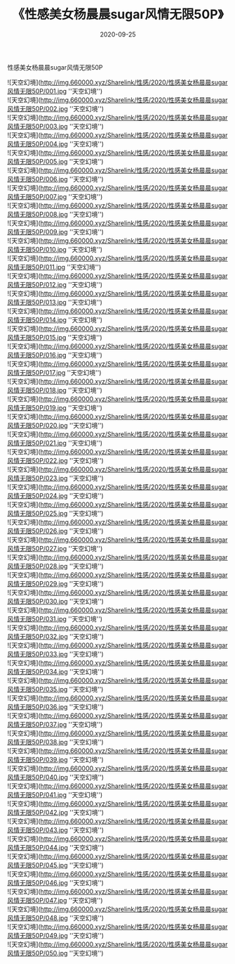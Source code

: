 ﻿---
layout: post
title:  《性感美女杨晨晨sugar风情无限50P》
date:   2020-09-25
img: http://img.660000.xyz/Sharelink/性感/2020/性感美女杨晨晨sugar风情无限50P/000.jpg
categories: [美女, 性感, 泳衣]
---

性感美女杨晨晨sugar风情无限50P



![天空幻境](http://img.660000.xyz/Sharelink/性感/2020/性感美女杨晨晨sugar风情无限50P/001.jpg ''天空幻境'') <br>
![天空幻境](http://img.660000.xyz/Sharelink/性感/2020/性感美女杨晨晨sugar风情无限50P/002.jpg ''天空幻境'') <br>
![天空幻境](http://img.660000.xyz/Sharelink/性感/2020/性感美女杨晨晨sugar风情无限50P/003.jpg ''天空幻境'') <br>
![天空幻境](http://img.660000.xyz/Sharelink/性感/2020/性感美女杨晨晨sugar风情无限50P/004.jpg ''天空幻境'') <br>
![天空幻境](http://img.660000.xyz/Sharelink/性感/2020/性感美女杨晨晨sugar风情无限50P/005.jpg ''天空幻境'') <br>
![天空幻境](http://img.660000.xyz/Sharelink/性感/2020/性感美女杨晨晨sugar风情无限50P/006.jpg ''天空幻境'') <br>
![天空幻境](http://img.660000.xyz/Sharelink/性感/2020/性感美女杨晨晨sugar风情无限50P/007.jpg ''天空幻境'') <br>
![天空幻境](http://img.660000.xyz/Sharelink/性感/2020/性感美女杨晨晨sugar风情无限50P/008.jpg ''天空幻境'') <br>
![天空幻境](http://img.660000.xyz/Sharelink/性感/2020/性感美女杨晨晨sugar风情无限50P/009.jpg ''天空幻境'') <br>
![天空幻境](http://img.660000.xyz/Sharelink/性感/2020/性感美女杨晨晨sugar风情无限50P/010.jpg ''天空幻境'') <br>
![天空幻境](http://img.660000.xyz/Sharelink/性感/2020/性感美女杨晨晨sugar风情无限50P/011.jpg ''天空幻境'') <br>
![天空幻境](http://img.660000.xyz/Sharelink/性感/2020/性感美女杨晨晨sugar风情无限50P/012.jpg ''天空幻境'') <br>
![天空幻境](http://img.660000.xyz/Sharelink/性感/2020/性感美女杨晨晨sugar风情无限50P/013.jpg ''天空幻境'') <br>
![天空幻境](http://img.660000.xyz/Sharelink/性感/2020/性感美女杨晨晨sugar风情无限50P/014.jpg ''天空幻境'') <br>
![天空幻境](http://img.660000.xyz/Sharelink/性感/2020/性感美女杨晨晨sugar风情无限50P/015.jpg ''天空幻境'') <br>
![天空幻境](http://img.660000.xyz/Sharelink/性感/2020/性感美女杨晨晨sugar风情无限50P/016.jpg ''天空幻境'') <br>
![天空幻境](http://img.660000.xyz/Sharelink/性感/2020/性感美女杨晨晨sugar风情无限50P/017.jpg ''天空幻境'') <br>
![天空幻境](http://img.660000.xyz/Sharelink/性感/2020/性感美女杨晨晨sugar风情无限50P/018.jpg ''天空幻境'') <br>
![天空幻境](http://img.660000.xyz/Sharelink/性感/2020/性感美女杨晨晨sugar风情无限50P/019.jpg ''天空幻境'') <br>
![天空幻境](http://img.660000.xyz/Sharelink/性感/2020/性感美女杨晨晨sugar风情无限50P/020.jpg ''天空幻境'') <br>
![天空幻境](http://img.660000.xyz/Sharelink/性感/2020/性感美女杨晨晨sugar风情无限50P/021.jpg ''天空幻境'') <br>
![天空幻境](http://img.660000.xyz/Sharelink/性感/2020/性感美女杨晨晨sugar风情无限50P/022.jpg ''天空幻境'') <br>
![天空幻境](http://img.660000.xyz/Sharelink/性感/2020/性感美女杨晨晨sugar风情无限50P/023.jpg ''天空幻境'') <br>
![天空幻境](http://img.660000.xyz/Sharelink/性感/2020/性感美女杨晨晨sugar风情无限50P/024.jpg ''天空幻境'') <br>
![天空幻境](http://img.660000.xyz/Sharelink/性感/2020/性感美女杨晨晨sugar风情无限50P/025.jpg ''天空幻境'') <br>
![天空幻境](http://img.660000.xyz/Sharelink/性感/2020/性感美女杨晨晨sugar风情无限50P/026.jpg ''天空幻境'') <br>
![天空幻境](http://img.660000.xyz/Sharelink/性感/2020/性感美女杨晨晨sugar风情无限50P/027.jpg ''天空幻境'') <br>
![天空幻境](http://img.660000.xyz/Sharelink/性感/2020/性感美女杨晨晨sugar风情无限50P/028.jpg ''天空幻境'') <br>
![天空幻境](http://img.660000.xyz/Sharelink/性感/2020/性感美女杨晨晨sugar风情无限50P/029.jpg ''天空幻境'') <br>
![天空幻境](http://img.660000.xyz/Sharelink/性感/2020/性感美女杨晨晨sugar风情无限50P/030.jpg ''天空幻境'') <br>
![天空幻境](http://img.660000.xyz/Sharelink/性感/2020/性感美女杨晨晨sugar风情无限50P/031.jpg ''天空幻境'') <br>
![天空幻境](http://img.660000.xyz/Sharelink/性感/2020/性感美女杨晨晨sugar风情无限50P/032.jpg ''天空幻境'') <br>
![天空幻境](http://img.660000.xyz/Sharelink/性感/2020/性感美女杨晨晨sugar风情无限50P/033.jpg ''天空幻境'') <br>
![天空幻境](http://img.660000.xyz/Sharelink/性感/2020/性感美女杨晨晨sugar风情无限50P/034.jpg ''天空幻境'') <br>
![天空幻境](http://img.660000.xyz/Sharelink/性感/2020/性感美女杨晨晨sugar风情无限50P/035.jpg ''天空幻境'') <br>
![天空幻境](http://img.660000.xyz/Sharelink/性感/2020/性感美女杨晨晨sugar风情无限50P/036.jpg ''天空幻境'') <br>
![天空幻境](http://img.660000.xyz/Sharelink/性感/2020/性感美女杨晨晨sugar风情无限50P/037.jpg ''天空幻境'') <br>
![天空幻境](http://img.660000.xyz/Sharelink/性感/2020/性感美女杨晨晨sugar风情无限50P/038.jpg ''天空幻境'') <br>
![天空幻境](http://img.660000.xyz/Sharelink/性感/2020/性感美女杨晨晨sugar风情无限50P/039.jpg ''天空幻境'') <br>
![天空幻境](http://img.660000.xyz/Sharelink/性感/2020/性感美女杨晨晨sugar风情无限50P/040.jpg ''天空幻境'') <br>
![天空幻境](http://img.660000.xyz/Sharelink/性感/2020/性感美女杨晨晨sugar风情无限50P/041.jpg ''天空幻境'') <br>
![天空幻境](http://img.660000.xyz/Sharelink/性感/2020/性感美女杨晨晨sugar风情无限50P/042.jpg ''天空幻境'') <br>
![天空幻境](http://img.660000.xyz/Sharelink/性感/2020/性感美女杨晨晨sugar风情无限50P/043.jpg ''天空幻境'') <br>
![天空幻境](http://img.660000.xyz/Sharelink/性感/2020/性感美女杨晨晨sugar风情无限50P/044.jpg ''天空幻境'') <br>
![天空幻境](http://img.660000.xyz/Sharelink/性感/2020/性感美女杨晨晨sugar风情无限50P/045.jpg ''天空幻境'') <br>
![天空幻境](http://img.660000.xyz/Sharelink/性感/2020/性感美女杨晨晨sugar风情无限50P/046.jpg ''天空幻境'') <br>
![天空幻境](http://img.660000.xyz/Sharelink/性感/2020/性感美女杨晨晨sugar风情无限50P/047.jpg ''天空幻境'') <br>
![天空幻境](http://img.660000.xyz/Sharelink/性感/2020/性感美女杨晨晨sugar风情无限50P/048.jpg ''天空幻境'') <br>
![天空幻境](http://img.660000.xyz/Sharelink/性感/2020/性感美女杨晨晨sugar风情无限50P/049.jpg ''天空幻境'') <br>
![天空幻境](http://img.660000.xyz/Sharelink/性感/2020/性感美女杨晨晨sugar风情无限50P/050.jpg ''天空幻境'') <br>